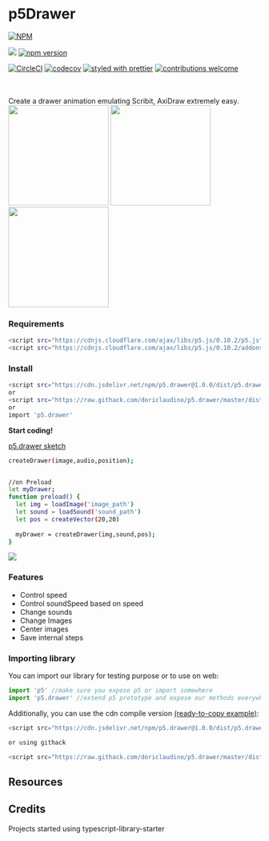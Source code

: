 # p5Drawer

[![NPM](https://nodei.co/npm/p5.drawer.png?downloads=true&downloadRank=true&stars=true)](https://nodei.co/npm/p5.drawer/)

[![](https://data.jsdelivr.com/v1/package/npm/p5.drawer/badge?style=rounded)](https://www.jsdelivr.com/package/npm/p5.drawer)
[![npm version](https://badge.fury.io/js/p5.drawer.svg)](https://badge.fury.io/js/p5.drawer)

[![CircleCI](https://circleci.com/gh/doriclaudino/p5.drawer/tree/master.svg?style=svg)](https://circleci.com/gh/doriclaudino/p5.drawer/tree/master)
[![codecov](https://codecov.io/gh/doriclaudino/p5.drawer/branch/master/graph/badge.svg)](https://codecov.io/gh/doriclaudino/p5.drawer)
[![styled with prettier](https://img.shields.io/badge/styled_with-prettier-ff69b4.svg)](https://github.com/prettier/prettier)
[![contributions welcome](https://img.shields.io/badge/contributions-welcome-brightgreen.svg?style=flat)](https://github.com/doriclaudino/p5.drawer/issues)


<br>
<br>
Create a drawer animation emulating Scribit, AxiDraw extremely easy.
<br>
<div>
<img src="https://i.imgur.com/emokMlD.png" width="200">
<img src="https://imgur.com/AevdDH0.png" width="200">
<img src="https://imgur.com/nbt0qGb.png" width="200">
</div>

### Requirements

```bash
<script src="https://cdnjs.cloudflare.com/ajax/libs/p5.js/0.10.2/p5.js"></script>
<script src="https://cdnjs.cloudflare.com/ajax/libs/p5.js/0.10.2/addons/p5.sound.js"></script>
```

### Install

```bash
<script src="https://cdn.jsdelivr.net/npm/p5.drawer@1.0.0/dist/p5.drawer.min.js"></script>
or 
<script src="https://raw.githack.com/doriclaudino/p5.drawer/master/dist/p5.drawer.min.js"></script>;
or
import 'p5.drawer' 
```

**Start coding!**

[p5.drawer sketch](https://editor.p5js.org/doriclaudino/sketches/5UUjoEKRx)

```bash
createDrawer(image,audio,position);


//on Preload
let myDrawer;
function preload() {
  let img = loadImage('image_path')
  let sound = loadSound('sound_path')
  let pos = createVector(20,20)
  
  myDrawer = createDrawer(img,sound,pos);
}
```

![](https://media.giphy.com/media/cPZgDCNRnHFhM9feia/giphy.gif)

### Features

- Control speed
- Control soundSpeed based on speed
- Change sounds
- Change Images
- Center images
- Save internal steps

### Importing library

You can import our library for testing purpose or to use on web:
```javascript
import 'p5' //make sure you expose p5 or import somewhere
import 'p5.drawer' //extend p5 prototype and expose our methods everywhere
```

Additionally, you can use the cdn compile version [(ready-to-copy example)](https://editor.p5js.org/doriclaudino/sketches/5UUjoEKRx):
```javascript
<script src="https://cdn.jsdelivr.net/npm/p5.drawer@1.0.0/dist/p5.drawer.min.js"></script>

or using githack

<script src="https://raw.githack.com/doriclaudino/p5.drawer/master/dist/p5.drawer.min.js"></script>;
```

## Resources

## Credits

Projects started using typescript-library-starter
